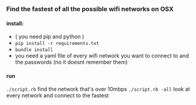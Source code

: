 ### Find the fastest of all the possible wifi networks on OSX

#### install:
- ( you need pip and python )
- `pip install -r requirements.txt`
- `bundle install`
- you need a yaml file of every wifi network you want to connect to and the passwords (no it doesnt remember them)

#### run
`./script.rb` find the network that's over 10mbps
`./script.rb -all` look at every network and connect to the fastest
